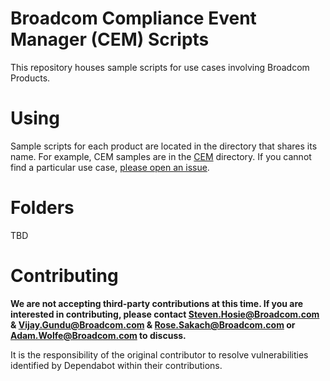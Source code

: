 # Broadcom Compliance Event Manager (CEM) Scripts
This repository houses sample scripts for use cases involving Broadcom Products.

# Using
Sample scripts for each product are located in the directory that shares its name. For example, CEM samples are in the [CEM](CEM) directory. If you cannot find a particular use case, [please open an issue](https://github.com/BroadcomMFD/broadcom-product-scripts/issues/new).

# Folders
TBD

# Contributing
**We are not accepting third-party contributions at this time. If you are interested in contributing, please contact Steven.Hosie@Broadcom.com & Vijay.Gundu@Broadcom.com & Rose.Sakach@Broadcom.com or Adam.Wolfe@Broadcom.com to discuss.**

It is the responsibility of the original contributor to resolve vulnerabilities identified by Dependabot within their contributions.
